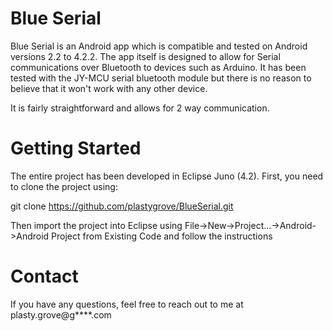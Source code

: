 Blue Serial
===========

Blue Serial is an Android app which is compatible and tested on Android versions 2.2 to 4.2.2.
The app itself is designed to allow for Serial communications over Bluetooth to devices such as Arduino.
It has been tested with the JY-MCU serial bluetooth module but there is no reason to believe that it won't work with any other device.

It is fairly straightforward and allows for 2 way communication.

Getting Started
===============

The entire project has been developed in Eclipse Juno (4.2). First, you need to clone the project using:

git clone https://github.com/plastygrove/BlueSerial.git

Then import the project into Eclipse using File->New->Project...->Android->Android Project from Existing Code and follow the instructions

Contact
=======

If you have any questions, feel free to reach out to me at plasty.grove@g****.com

